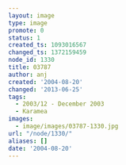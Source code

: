 ```yaml
---
layout: image
type: image
promote: 0
status: 1
created_ts: 1093016567
changed_ts: 1372159459
node_id: 1330
title: 03787
author: anj
created: '2004-08-20'
changed: '2013-06-25'
tags:
  - 2003/12 - December 2003
  - Karamea
images:
  - image/images/03787-1330.jpg
url: "/node/1330/"
aliases: []
date: '2004-08-20'
---
```


